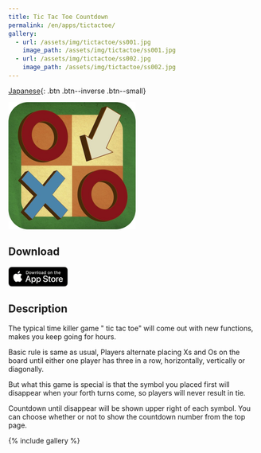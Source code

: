 ```yaml
---
title: Tic Tac Toe Countdown
permalink: /en/apps/tictactoe/
gallery:
  - url: /assets/img/tictactoe/ss001.jpg
    image_path: /assets/img/tictactoe/ss001.jpg
  - url: /assets/img/tictactoe/ss002.jpg
    image_path: /assets/img/tictactoe/ss002.jpg
---
```


[Japanese](/apps/tictactoe){: .btn .btn--inverse .btn--small}

<img src="/assets/img/tictactoe/icon.jpg" width="256px">

## Download 

<a href="https://itunes.apple.com/us/app/tic-tac-toe-count-down/id348792842">
  <img src="/assets/img/app-store.png" width="120px">
</a>

## Description

The typical time killer game " tic tac toe" will come out with new functions, makes you keep going for hours.

Basic rule is same as usual, Players alternate placing Xs and Os on the board until either one player has three in a row, horizontally, vertically or diagonally.

But what this game is special is that the symbol you placed first will disappear when your forth turns come, so players will never result in tie.

Countdown until disappear will be shown upper right of each symbol. You can choose whether or not to show the countdown number from the top page.


{% include gallery %}
